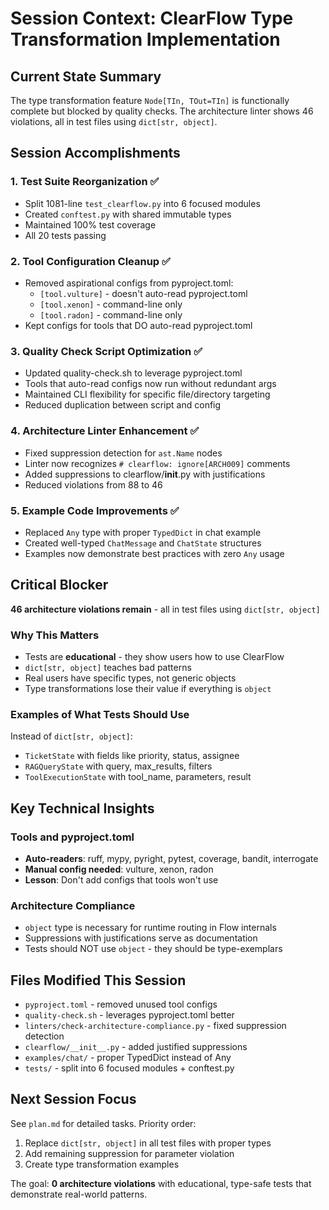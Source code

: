# Session Context: ClearFlow Type Transformation Implementation

## Current State Summary
The type transformation feature `Node[TIn, TOut=TIn]` is functionally complete but blocked by quality checks. The architecture linter shows 46 violations, all in test files using `dict[str, object]`.

## Session Accomplishments

### 1. Test Suite Reorganization ✅
- Split 1081-line `test_clearflow.py` into 6 focused modules
- Created `conftest.py` with shared immutable types
- Maintained 100% test coverage
- All 20 tests passing

### 2. Tool Configuration Cleanup ✅
- Removed aspirational configs from pyproject.toml:
  - `[tool.vulture]` - doesn't auto-read pyproject.toml
  - `[tool.xenon]` - command-line only
  - `[tool.radon]` - command-line only
- Kept configs for tools that DO auto-read pyproject.toml

### 3. Quality Check Script Optimization ✅
- Updated quality-check.sh to leverage pyproject.toml
- Tools that auto-read configs now run without redundant args
- Maintained CLI flexibility for specific file/directory targeting
- Reduced duplication between script and config

### 4. Architecture Linter Enhancement ✅
- Fixed suppression detection for `ast.Name` nodes
- Linter now recognizes `# clearflow: ignore[ARCH009]` comments
- Added suppressions to clearflow/__init__.py with justifications
- Reduced violations from 88 to 46

### 5. Example Code Improvements ✅
- Replaced `Any` type with proper `TypedDict` in chat example
- Created well-typed `ChatMessage` and `ChatState` structures
- Examples now demonstrate best practices with zero `Any` usage

## Critical Blocker
**46 architecture violations remain** - all in test files using `dict[str, object]`

### Why This Matters
- Tests are **educational** - they show users how to use ClearFlow
- `dict[str, object]` teaches bad patterns
- Real users have specific types, not generic objects
- Type transformations lose their value if everything is `object`

### Examples of What Tests Should Use
Instead of `dict[str, object]`:
- `TicketState` with fields like priority, status, assignee
- `RAGQueryState` with query, max_results, filters
- `ToolExecutionState` with tool_name, parameters, result

## Key Technical Insights

### Tools and pyproject.toml
- **Auto-readers**: ruff, mypy, pyright, pytest, coverage, bandit, interrogate
- **Manual config needed**: vulture, xenon, radon
- **Lesson**: Don't add configs that tools won't use

### Architecture Compliance
- `object` type is necessary for runtime routing in Flow internals
- Suppressions with justifications serve as documentation
- Tests should NOT use `object` - they should be type-exemplars

## Files Modified This Session
- `pyproject.toml` - removed unused tool configs
- `quality-check.sh` - leverages pyproject.toml better
- `linters/check-architecture-compliance.py` - fixed suppression detection
- `clearflow/__init__.py` - added justified suppressions
- `examples/chat/` - proper TypedDict instead of Any
- `tests/` - split into 6 focused modules + conftest.py

## Next Session Focus
See `plan.md` for detailed tasks. Priority order:
1. Replace `dict[str, object]` in all test files with proper types
2. Add remaining suppression for parameter violation
3. Create type transformation examples

The goal: **0 architecture violations** with educational, type-safe tests that demonstrate real-world patterns.